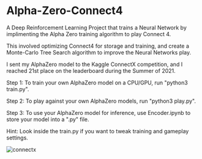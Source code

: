 # Alpha-Zero-Connect4
A Deep Reinforcement Learning Project that trains a Neural Network by implimenting the Alpha Zero training algorithm to play Connect 4. 

This involved optimizing Connect4 for storage and training, and create a Monte-Carlo Tree Search algorithm to improve the Neural Networks play.

I sent my AlphaZero model to the Kaggle ConnectX competition, and I reached 21st place on the leaderboard during the Summer of 2021. 

Step 1: To train your own AlphaZero model on a CPU/GPU, run "python3 train.py".

Step 2: To play against your own AlphaZero models, run "python3 play.py".

Step 3: To use your AlphaZero model for inference, use Encoder.ipynb to store your model into a ".py" file. 

Hint: Look inside the train.py if you want to tweak training and gameplay settings.

![connectx](https://user-images.githubusercontent.com/33522459/164771601-2f1a092c-f00e-4d86-a5b3-8a2f7a6ee5c6.gif)
